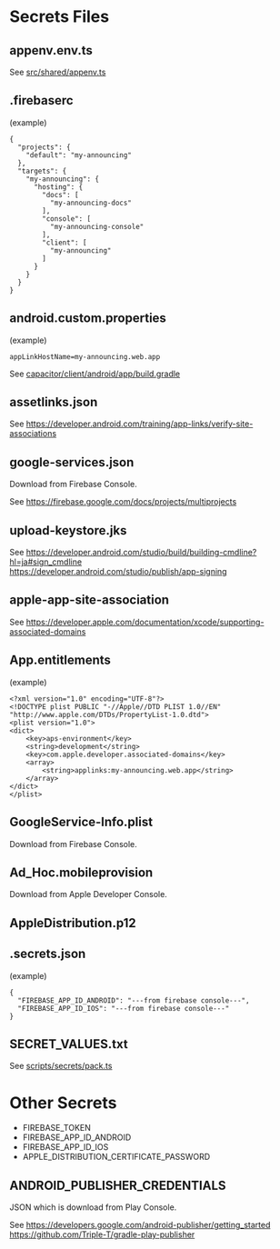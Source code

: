 # Secrets Files

## appenv.env.ts

See [src/shared/appenv.ts](../src/shared/appenv.ts)

## .firebaserc

(example)

```
{
  "projects": {
    "default": "my-announcing"
  },
  "targets": {
    "my-announcing": {
      "hosting": {
        "docs": [
          "my-announcing-docs"
        ],
        "console": [
          "my-announcing-console"
        ],
        "client": [
          "my-announcing"
        ]
      }
    }
  }
}
```

## android.custom.properties

(example)

```
appLinkHostName=my-announcing.web.app
```

See [capacitor/client/android/app/build.gradle](../capacitor/client/android/app/build.gradle)

## assetlinks.json

See https://developer.android.com/training/app-links/verify-site-associations

## google-services.json

Download from Firebase Console.

See https://firebase.google.com/docs/projects/multiprojects

## upload-keystore.jks

See https://developer.android.com/studio/build/building-cmdline?hl=ja#sign_cmdline  
https://developer.android.com/studio/publish/app-signing

## apple-app-site-association

See https://developer.apple.com/documentation/xcode/supporting-associated-domains

## App.entitlements

(example)

```
<?xml version="1.0" encoding="UTF-8"?>
<!DOCTYPE plist PUBLIC "-//Apple//DTD PLIST 1.0//EN" "http://www.apple.com/DTDs/PropertyList-1.0.dtd">
<plist version="1.0">
<dict>
	<key>aps-environment</key>
	<string>development</string>
	<key>com.apple.developer.associated-domains</key>
	<array>
		<string>applinks:my-announcing.web.app</string>
	</array>
</dict>
</plist>
```

## GoogleService-Info.plist

Download from Firebase Console.

## Ad_Hoc.mobileprovision

Download from Apple Developer Console.

## AppleDistribution.p12

## .secrets.json

(example)

```
{
  "FIREBASE_APP_ID_ANDROID": "---from firebase console---",
  "FIREBASE_APP_ID_IOS": "---from firebase console---"
}
```

## SECRET_VALUES.txt

See [scripts/secrets/pack.ts](../scripts/secrets/pack.ts)

# Other Secrets

- FIREBASE_TOKEN
- FIREBASE_APP_ID_ANDROID
- FIREBASE_APP_ID_IOS
- APPLE_DISTRIBUTION_CERTIFICATE_PASSWORD

## ANDROID_PUBLISHER_CREDENTIALS

JSON which is download from Play Console.

See https://developers.google.com/android-publisher/getting_started  
https://github.com/Triple-T/gradle-play-publisher
